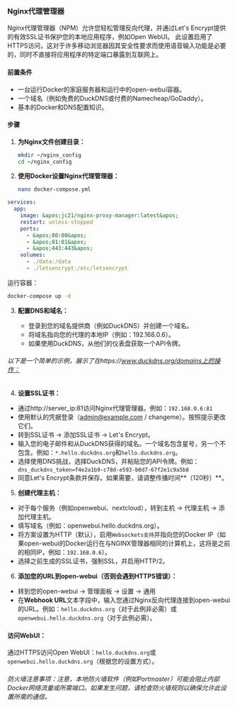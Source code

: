 ### Nginx代理管理器

Nginx代理管理器（NPM）允许您轻松管理反向代理，并通过Let&apos;s Encrypt提供的有效SSL证书保护您的本地应用程序，例如Open WebUI。
此设置启用了HTTPS访问，这对于许多移动浏览器因其安全性要求而使用语音输入功能是必要的，同时不直接将应用程序的特定端口暴露到互联网上。

#### 前置条件

- 一台运行Docker的家庭服务器和运行中的open-webui容器。
- 一个域名（例如免费的DuckDNS或付费的Namecheap/GoDaddy）。
- 基本的Docker和DNS配置知识。

#### 步骤

1. **为Nginx文件创建目录：**

    ```bash
    mkdir ~/nginx_config
    cd ~/nginx_config
    ```

2. **使用Docker设置Nginx代理管理器：**

    ```bash
    nano docker-compose.yml
    ```

```yaml
services:
  app:
    image: &apos;jc21/nginx-proxy-manager:latest&apos;
    restart: unless-stopped
    ports:
      - &apos;80:80&apos;
      - &apos;81:81&apos;
      - &apos;443:443&apos;
    volumes:
      - ./data:/data
      - ./letsencrypt:/etc/letsencrypt
```

运行容器：
```bash
docker-compose up -d
```
3. **配置DNS和域名：**

    * 登录到您的域名提供商（例如DuckDNS）并创建一个域名。
    * 将域名指向您的代理的本地IP（例如：192.168.0.6）。
    * 如果使用DuckDNS，从他们的仪表盘获取一个API令牌。

###### 以下是一个简单的示例，展示了在https://www.duckdns.org/domains上的操作：
    
4. **设置SSL证书：**
* 通过http://server_ip:81访问Nginx代理管理器。例如：``192.168.0.6:81``
* 使用默认的凭据登录（admin@example.com / changeme）。按照提示更改它们。
* 转到SSL证书 → 添加SSL证书 → Let&apos;s Encrypt。
* 输入您的电子邮件和从DuckDNS获得的域名。一个域名包含星号，另一个不包含。例如：``*.hello.duckdns.org``和``hello.duckdns.org``。
* 选择使用DNS挑战，选择DuckDNS，并粘贴您的API令牌。例如：
```dns_duckdns_token=f4e2a1b9-c78d-e593-b0d7-67f2e1c9a5b8```
* 同意Let&apos;s Encrypt条款并保存。如果需要，请调整传播时间**（120秒）**。

5. **创建代理主机：**
* 对于每个服务（例如openwebui、nextcloud），转到主机 → 代理主机 → 添加代理主机。
* 填写域名（例如：openwebui.hello.duckdns.org）。
* 将方案设置为HTTP（默认），启用``Websockets支持``并指向您的Docker IP（如果open-webui的Docker运行在与NGINX管理器相同的计算机上，这将是之前的相同IP，例如：``192.168.0.6``）。
* 选择之前生成的SSL证书，强制SSL，并启用HTTP/2。
6. **添加您的URL到open-webui（否则会遇到HTTPS错误）：**

* 转到您的open-webui → 管理面板 → 设置 → 通用
* 在**Webhook URL**文本字段中，输入您通过Nginx反向代理连接到open-webui的URL。例如：``hello.duckdns.org``（对于此例非必需）或``openwebui.hello.duckdns.org``（对于此例必需）。

#### 访问WebUI：

通过HTTPS访问Open WebUI：``hello.duckdns.org``或``openwebui.hello.duckdns.org``（根据您的设置方式）。

###### 防火墙注意事项：注意，本地防火墙软件（例如Portmaster）可能会阻止内部Docker网络流量或所需端口。如果发生问题，请检查防火墙规则以确保允许此设置所需的通信。
